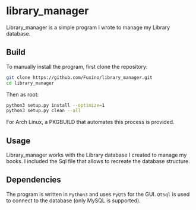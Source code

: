 library_manager
==============
Library_manager is a simple program I wrote to manage my Library database.

## Build
To manually install the program, first clone the repository:

```bash
git clone https://github.com/Fuxino/library_manager.git
cd library_manager
```

Then as root:

```bash
python3 setup.py install --optimize=1
python3 setup.py clean --all
```

For Arch Linux, a PKGBUILD that automates this process is provided.

## Usage
Library_manager works with the Library database I created to manage my books. I included the Sql file that allows to recreate the database structure.

## Dependencies
The program is written in `Python3` and uses `PyQt5` for the GUI. `QtSql` is used to connect to the database (only MySQL is supported).
